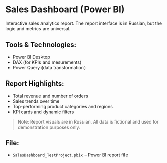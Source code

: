 # Sales Dashboard (Power BI)

Interactive sales analytics report. The report interface is in Russian, but the logic and metrics are universal.

## Tools & Technologies:
- Power BI Desktop
- DAX (for KPIs and mesurements)
- Power Query (data transformation)

##  Report Highlights:
- Total revenue and number of orders
- Sales trends over time
- Top-performing product categories and regions
- KPI cards and dynamic filters

>  Note: Report visuals are in Russian. All data is fictional and used for demonstration purposes only.

## File:
- `SalesDashboard_TestProject.pbix` – Power BI report file

